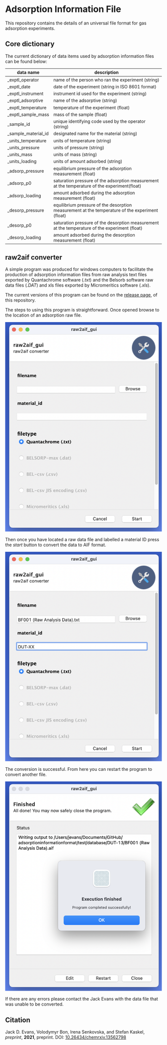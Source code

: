 # Adsorption Information File
This repository contains the details of an universal file format for gas adsorption experiments.

## Core dictionary
The current dictionary of data items used by adsorption information files can be found below:

| data name | description |
| --- | --- |
| _exptl_operator | name of the person who ran the experiment (string) |
| _exptl_date | date of the experiment (string in ISO 8601 format)|
| _exptl_instrument | instrument id used for the experiment (string)    | 
| _exptl_adsorptive |  name of the adsorptive (string)    | 
| _exptl_temperature | temperature of the experiment (float)    | 
| _exptl_sample_mass | mass of the sample (float)   | 
| _sample_id | unique identifying code used by the operator (string)  | 
| _sample_material_id | designated name for the material (string)   | 
| _units_temperature | units of temperature (string)  | 
| _units_pressure | units of pressure (string)   | 
| _units_mass | units of mass (string)  | 
| _units_loading | units of amount adsorbed (string)   | 
| _adsorp_pressure | equilibrium pressure of the adsorption measurement (float)  | 
| _adsorp_p0 |  saturation pressure of the adsorption measurement at the temperature of the experiment(float)   | 
| _adsorp_loading  | amount adsorbed during the adsorption measurement (float)   | 
| _desorp_pressure | equilibrium  pressure of the desorption measurement at the temperature of the experiment (float)   | 
| _desorp_p0 | saturation pressure of the desorption measurement at the temperature of the experiment (float)   | 
| _desorp_loading |  amount adsorbed during the desorption measurement (float)   | 

## raw2aif converter
A simple program was produced for windows computers to facilitate the production of adsorption information files from raw analysis text files exported by Quantachrome software (*.txt*) and the Belsorb software raw data files (*.DAT*) and xls files exported by Micromeritics software (*.xls*).

The current versions of this program can be found on the [release page](https://github.com/jackevansadl/adsorptioninformationformat/releases/tag/v0.0.4),
of this repository.

The steps to using this program is straightforward. Once opened browse to the location of an adsorption raw file.

![screenshot of home window](/screenshots/screenshot_1.png)

Then once you have located a raw data file and labelled a material ID press the *start* button to convert the data to AIF format.

![screenshot of home window with information filled in](/screenshots/screenshot_2.png)

The conversion is successful. From here you can restart the program to convert another file.

![screenshot of a successful conversion](/screenshots/screenshot_3.png)

If there are any errors please contact the Jack Evans with the data file that was unable to be converted.

## Citation
Jack D. Evans, Volodymyr Bon, Irena Senkovska, and Stefan Kaskel, *preprint*, **2021**, preprint.
  DOI: [10.26434/chemrxiv.13562798](https://dx.doi.org/10.26434/chemrxiv.13562798)
  
